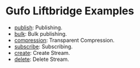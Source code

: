 # Gufo Liftbridge Examples

* [publish](publish.md): Publishing.
* [bulk](bulk.md): Bulk publishing.
* [compression](compression.md): Transparent Compression.
* [subscribe](subscribe.md): Subscribing.
* [create](create.md): Create Stream.
* [delete](delete.md): Delete Stream.

